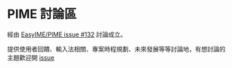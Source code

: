 PIME 討論區
=============

經由 [EasyIME/PIME issue #132](https://github.com/EasyIME/PIME/issues/132) 討論成立。

提供使用者回饋、輸入法相關、專案時程規劃、未來發展等等討論地，有想討論的主題歡迎開 [issue](https://github.com/EasyIME/forum/issues/new)
